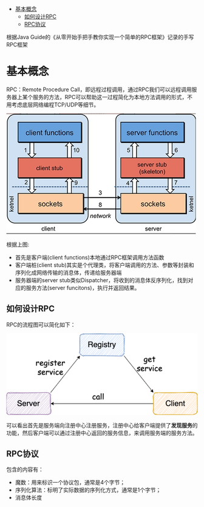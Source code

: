 - [基本概念](#基本概念)
  - [如何设计RPC](#如何设计rpc)
  - [RPC协议](#rpc协议)

根据Java Guide的《从零开始手把手教你实现一个简单的RPC框架》记录的手写RPC框架

# 基本概念

RPC：Remote Procedure Call，即远程过程调用，通过RPC我们可以远程调用服务器上某个服务的方法，RPC可以帮助这一过程简化为本地方法调用的形式，不用考虑底层网络编程TCP/UDP等细节。

![20230425220954](https://raw.githubusercontent.com/PercivalYang/imgsSaving/main/imgs/20230425220954.png)

根据上图:

- 首先是客户端(client functions)本地通过RPC框架调用方法函数
- 客户端桩(client stub)其实是个代理类，将客户端调用的方法、参数等封装和序列化成网络传输的消息体，传递给服务器端
- 服务器端的server stub类似Dispatcher，将收到的消息体反序列化，找到对应的服务方法(server funcitons)，执行并返回结果。

## 如何设计RPC

RPC的流程图可以简化如下：

![20230425222228](https://raw.githubusercontent.com/PercivalYang/imgsSaving/main/imgs/20230425222228.png)

可以看出首先是服务端向注册中心注册服务，注册中心给客户端提供了**发现服务**的功能，然后客户端可以通过注册中心返回的服务信息，来调用服务端的服务方法。

## RPC协议

包含的内容有：

- 魔数：用来标识一个协议包，通常是4个字节；
- 序列化算法：标明了实际数据的序列化方式，通常是1个字节；
- 消息体长度
